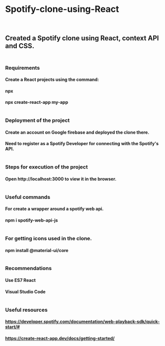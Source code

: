 # Spotify-clone-using-React<br/><br/>

## Created a Spotify clone using React, context API and CSS.<br/><br/>

### Requirements<br/>
#### Create a React projects using the command:
#### npx
#### npx create-react-app my-app<br/><br/>

### Deployment of the project<br/>
#### Create an account on Google firebase and deployed the clone there.
#### Need to register as a Spotify Developer for connecting with the Spotify's API.<br/><br/>

### Steps for execution of the project<br/>
#### Open http://localhost:3000 to view it in the browser.<br/><br/>

### Useful commands<br/>
#### For create a wrapper around a spotify web api.
#### npm i spotify-web-api-js<br/><br/>

### For getting icons used in the clone.<br/>
#### npm install @material-ui/core <br/><br/>

### Recommendations<br/>
#### Use ES7 React
#### Visual Studio Code<br/><br/>

### Useful resources<br/>
#### https://developer.spotify.com/documentation/web-playback-sdk/quick-start/#
#### https://create-react-app.dev/docs/getting-started/
